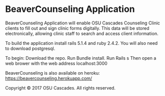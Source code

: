 # BeaverCounseling Application
BeaverCounseling Application will enable OSU Cascades Counseling Clinic clients to fill out and sign clinic forms digitally. This data will be stored electronically, allowing clinic staff to search and access client information.

To build the application install rails 5.1.4 and ruby 2.4.2. You will also need to download postgresql.

To begin: Download the repo. Run Bundle install. Run Rails s 
Then open a web brower with the web address localhost:3000

BeaverCounseling is also available on heroku: https://beavercounseling.herokuapp.com/

Copyright © 2017 OSU Cascades. All rights reserved.
